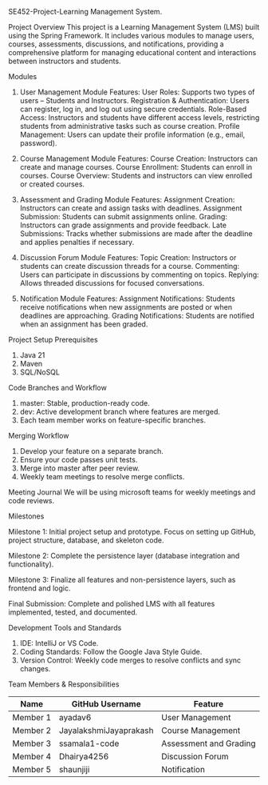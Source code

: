 SE452-Project-Learning Management System.

Project Overview
This project is a Learning Management System (LMS) built using the Spring Framework. It includes various modules to manage users, courses, assessments, discussions, and notifications, providing a comprehensive platform for managing educational content and interactions between instructors and students.

Modules

1. User Management Module
Features:
User Roles: Supports two types of users – Students and Instructors.
Registration & Authentication: Users can register, log in, and log out using secure credentials.
Role-Based Access: Instructors and students have different access levels, restricting students from administrative tasks such as course creation.
Profile Management: Users can update their profile information (e.g., email, password).

2. Course Management Module
Features:
Course Creation: Instructors can create and manage courses.
Course Enrollment: Students can enroll in courses.
Course Overview: Students and instructors can view enrolled or created courses.

3. Assessment and Grading Module
Features:
Assignment Creation: Instructors can create and assign tasks with deadlines.
Assignment Submission: Students can submit assignments online.
Grading: Instructors can grade assignments and provide feedback.
Late Submissions: Tracks whether submissions are made after the deadline and applies penalties if necessary.

4. Discussion Forum Module
Features:
Topic Creation: Instructors or students can create discussion threads for a course.
Commenting: Users can participate in discussions by commenting on topics.
Replying: Allows threaded discussions for focused conversations.

5. Notification Module
Features:
Assignment Notifications: Students receive notifications when new assignments are posted or when deadlines are approaching.
Grading Notifications: Students are notified when an assignment has been graded.

Project Setup Prerequisites
1. Java 21
2. Maven
3. SQL/NoSQL

Code Branches and Workflow 
1. master: Stable, production-ready code.
2. dev: Active development branch where features are merged.
3. Each team member works on feature-specific branches.

Merging Workflow
1. Develop your feature on a separate branch.
2. Ensure your code passes unit tests.
3. Merge into master after peer review.
4. Weekly team meetings to resolve merge conflicts.


Meeting Journal
We will be using microsoft teams for weekly meetings and code reviews.



Milestones

Milestone 1: Initial project setup and prototype. Focus on setting up GitHub, project structure, database, and skeleton code.

Milestone 2: Complete the persistence layer (database integration and functionality).

Milestone 3: Finalize all features and non-persistence layers, such as frontend and logic.

Final Submission: Complete and polished LMS with all features implemented, tested, and documented.

Development Tools and Standards
1. IDE: IntelliJ or VS Code.
2. Coding Standards: Follow the Google Java Style Guide.
3. Version Control: Weekly code merges to resolve conflicts and sync changes.

Team Members & Responsibilities

| Name      | GitHub Username             | Feature                  | 
|-----------|-----------------------------|--------------------------|
| Member 1  | ayadav6                     | User Management          |
| Member 2  | JayalakshmiJayaprakash      | Course Management        |
| Member 3  | ssamala1-code               | Assessment and Grading   |
| Member 4  | Dhairya4256                 | Discussion Forum         |
| Member 5  | shaunjiji                   | Notification             |


